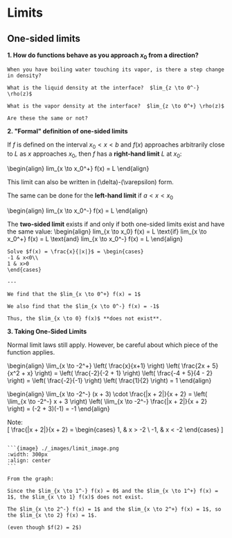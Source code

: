# Limits
## One-sided limits
**1. How do functions behave as you approach $x_0$ from a direction?**

```{example} Old question
When you have boiling water touching its vapor, is there a step change in density?

What is the liquid density at the interface?  $lim_{z \to 0^-} \rho(z)$

What is the vapor density at the interface?  $lim_{z \to 0^+} \rho(z)$

Are these the same or not?
```

**2. "Formal" definition of one-sided limits**

If $f$ is defined on the interval $x_0 < x < b$ and $f(x)$ approaches arbitrarily close to $L$ as $x$ approaches $x_0$, then $f$ has a **right-hand limit** $L$ at $x_0$:

\begin{align}
lim_{x \to x_0^+} f(x) = L
\end{align}

This limit can also be written in \(\delta\)-\(\varepsilon\) form.

The same can be done for the **left-hand limit** if $a < x < x_0$

\begin{align}
lim_{x \to x_0^-} f(x) = L
\end{align}

The **two-sided limit** exists if and only if both one-sided limits exist and have the same value:
\begin{align}
lim_{x \to x_0} f(x) = L \text{if} lim_{x \to x_0^+} f(x) = L \text{and} lim_{x \to x_0^-} f(x) = L
\end{align}

```{example} One-sided limit method
Solve $f(x) = \frac{x}{|x|}$ = \begin{cases}
-1 & x<0\\
1 & x>0
\end{cases}

---

We find that the $lim_{x \to 0^+} f(x) = 1$

We also find that the $lim_{x \to 0^-} f(x) = -1$

Thus, the $lim_{x \to 0} f(x)$ **does not exist**.
```

**3. Taking One-Sided Limits**

Normal limit laws still apply. However, be careful about which piece of the function applies.

\begin{align}
\lim_{x \to -2^+} \left( \frac{x}{x+1} \right) \left( \frac{2x + 5}{x^2 + x} \right) 
= \left( \frac{-2}{-2 + 1} \right) \left( \frac{-4 + 5}{4 - 2} \right) 
= \left( \frac{-2}{-1} \right) \left( \frac{1}{2} \right) = 1
\end{align}

\begin{align}
\lim_{x \to -2^-} (x + 3) \cdot \frac{|x + 2|}{x + 2}
= \left( \lim_{x \to -2^-} x + 3 \right) 
\left( \lim_{x \to -2^-} \frac{|x + 2|}{x + 2} \right)
= (-2 + 3)(-1) = -1
\end{align}

Note:  
\[
\frac{|x + 2|}{x + 2} =
\begin{cases}
1, & x > -2 \\
-1, & x < -2
\end{cases}
\]

````{example} Challenge problem

```{image} ./_images/limit_image.png
:width: 300px
:align: center
```

From the graph:

Since the $lim_{x \to 1^-} f(x) = 0$ and the $lim_{x \to 1^+} f(x) = 1$, the $lim_{x \to 1} f(x)$ does not exist.

The $lim_{x \to 2^-} f(x) = 1$ and the $lim_{x \to 2^+} f(x) = 1$, so the $lim_{x \to 2} f(x) = 1$.

(even though $f(2) = 2$)
````

